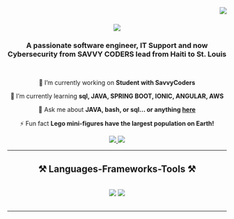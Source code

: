 <img align="right" src="https://visitor-badge.laobi.icu/badge?page_id=Julroubens.Julroubens" />

<h1 align="center">
    <img src="https://readme-typing-svg.herokuapp.com/?font=Righteous&size=35&center=true&vCenter=true&width=500&height=70&duration=4000&lines=Hi+There!+👋;+I'm+Jules+Rougens!;" />
</h1>

<h3 align="center">A passionate software engineer, IT Support and now Cybersecurity from SAVVY CODERS lead from Haiti to St. Louis</h3>

<br/>

<div align="center">
 
 🔭 I’m currently working on **Student with SavvyCoders**
 
 🌱 I’m currently learning **sql, JAVA, SPRING BOOT, IONIC, ANGULAR, AWS**

💬 Ask me about **JAVA, bash, or sql... or anything [here](https://github.com/julroubens/savvygitlab.git)**

⚡ Fun fact **Lego mini-figures have the largest population on Earth!**

 </div>
 
<div align="center"> 
  <a href="mailto:julroubens2005@gmail.com">
    <img src="https://img.shields.io/badge/Gmail-333333?style=for-the-badge&logo=gmail&logoColor=red" />
  </a>
  <a href="https://linktr.ee/julrougens" target="_blank">
    <img src="https://img.shields.io/badge/Linktree-39E09B?style=for-the-badge&logo=linktree&logoColor=white
    " target="_blank" />
  </a>

  </a>
</div>

 <hr/>
 
<h2 align="center">⚒️ Languages-Frameworks-Tools ⚒️</h2>
<br/>
<div align="center">
    <img src="https://skillicons.dev/icons?i=vscode,github,bash,git" />
    <img src="https://skillicons.dev/icons?i=java,python,mysql,aws" /><br>
</div>

<br/>
<hr/>
